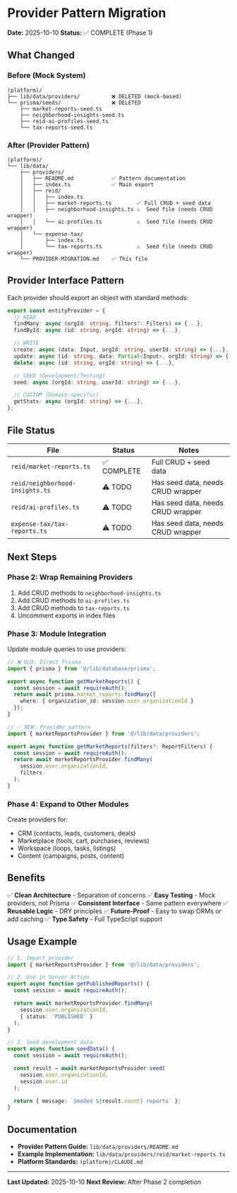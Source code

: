 # Provider Pattern Migration

**Date:** 2025-10-10
**Status:** ✅ COMPLETE (Phase 1)

## What Changed

### Before (Mock System)
```
(platform)/
├── lib/data/providers/          ❌ DELETED (mock-based)
└── prisma/seeds/                ❌ DELETED
    ├── market-reports-seed.ts
    ├── neighborhood-insights-seed.ts
    ├── reid-ai-profiles-seed.ts
    └── tax-reports-seed.ts
```

### After (Provider Pattern)
```
(platform)/
└── lib/data/
    ├── providers/
    │   ├── README.md            ✅ Pattern documentation
    │   ├── index.ts             ✅ Main export
    │   ├── reid/
    │   │   ├── index.ts
    │   │   ├── market-reports.ts        ✅ Full CRUD + seed data
    │   │   ├── neighborhood-insights.ts ⚠️  Seed file (needs CRUD wrapper)
    │   │   └── ai-profiles.ts           ⚠️  Seed file (needs CRUD wrapper)
    │   └── expense-tax/
    │       ├── index.ts
    │       └── tax-reports.ts           ⚠️  Seed file (needs CRUD wrapper)
    └── PROVIDER-MIGRATION.md    ✅ This file
```

## Provider Interface Pattern

Each provider should export an object with standard methods:

```typescript
export const entityProvider = {
  // READ
  findMany: async (orgId: string, filters?: Filters) => {...},
  findById: async (id: string, orgId: string) => {...},

  // WRITE
  create: async (data: Input, orgId: string, userId: string) => {...},
  update: async (id: string, data: Partial<Input>, orgId: string) => {...},
  delete: async (id: string, orgId: string) => {...},

  // SEED (Development/Testing)
  seed: async (orgId: string, userId: string) => {...},

  // CUSTOM (Domain-specific)
  getStats: async (orgId: string) => {...},
};
```

## File Status

| File | Status | Notes |
|------|--------|-------|
| `reid/market-reports.ts` | ✅ COMPLETE | Full CRUD + seed data |
| `reid/neighborhood-insights.ts` | ⚠️ TODO | Has seed data, needs CRUD wrapper |
| `reid/ai-profiles.ts` | ⚠️ TODO | Has seed data, needs CRUD wrapper |
| `expense-tax/tax-reports.ts` | ⚠️ TODO | Has seed data, needs CRUD wrapper |

## Next Steps

### Phase 2: Wrap Remaining Providers
1. Add CRUD methods to `neighborhood-insights.ts`
2. Add CRUD methods to `ai-profiles.ts`
3. Add CRUD methods to `tax-reports.ts`
4. Uncomment exports in index files

### Phase 3: Module Integration
Update module queries to use providers:

```typescript
// ❌ OLD: Direct Prisma
import { prisma } from '@/lib/database/prisma';

export async function getMarketReports() {
  const session = await requireAuth();
  return await prisma.market_reports.findMany({
    where: { organization_id: session.user.organizationId }
  });
}

// ✅ NEW: Provider pattern
import { marketReportsProvider } from '@/lib/data/providers';

export async function getMarketReports(filters?: ReportFilters) {
  const session = await requireAuth();
  return await marketReportsProvider.findMany(
    session.user.organizationId,
    filters
  );
}
```

### Phase 4: Expand to Other Modules
Create providers for:
- CRM (contacts, leads, customers, deals)
- Marketplace (tools, cart, purchases, reviews)
- Workspace (loops, tasks, listings)
- Content (campaigns, posts, content)

## Benefits

✅ **Clean Architecture** - Separation of concerns
✅ **Easy Testing** - Mock providers, not Prisma
✅ **Consistent Interface** - Same pattern everywhere
✅ **Reusable Logic** - DRY principles
✅ **Future-Proof** - Easy to swap ORMs or add caching
✅ **Type Safety** - Full TypeScript support

## Usage Example

```typescript
// 1. Import provider
import { marketReportsProvider } from '@/lib/data/providers';

// 2. Use in Server Action
export async function getPublishedReports() {
  const session = await requireAuth();

  return await marketReportsProvider.findMany(
    session.user.organizationId,
    { status: 'PUBLISHED' }
  );
}

// 3. Seed development data
export async function seedData() {
  const session = await requireAuth();

  const result = await marketReportsProvider.seed(
    session.user.organizationId,
    session.user.id
  );

  return { message: `Seeded ${result.count} reports` };
}
```

## Documentation

- **Provider Pattern Guide:** `lib/data/providers/README.md`
- **Example Implementation:** `lib/data/providers/reid/market-reports.ts`
- **Platform Standards:** `(platform)/CLAUDE.md`

---

**Last Updated:** 2025-10-10
**Next Review:** After Phase 2 completion
